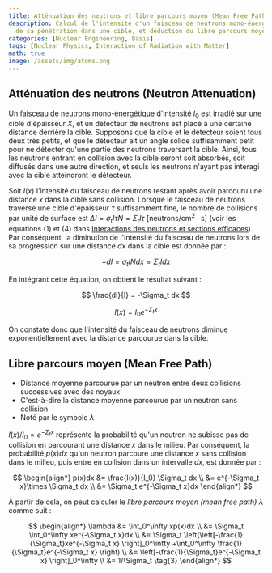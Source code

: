 ```yaml
---
title: Atténuation des neutrons et libre parcours moyen (Mean Free Path)
description: Calcul de l'intensité d'un faisceau de neutrons mono-énergétique lors
  de sa pénétration dans une cible, et déduction du libre parcours moyen des neutrons.
categories: [Nuclear Engineering, Basis]
tags: [Nuclear Physics, Interaction of Radiation with Matter]
math: true
image: /assets/img/atoms.png
---
```

## Atténuation des neutrons (Neutron Attenuation)
Un faisceau de neutrons mono-énergétique d'intensité $I_0$ est irradié sur une cible d'épaisseur $X$, et un détecteur de neutrons est placé à une certaine distance derrière la cible. Supposons que la cible et le détecteur soient tous deux très petits, et que le détecteur ait un angle solide suffisamment petit pour ne détecter qu'une partie des neutrons traversant la cible. Ainsi, tous les neutrons entrant en collision avec la cible seront soit absorbés, soit diffusés dans une autre direction, et seuls les neutrons n'ayant pas interagi avec la cible atteindront le détecteur.

Soit $I(x)$ l'intensité du faisceau de neutrons restant après avoir parcouru une distance $x$ dans la cible sans collision. Lorsque le faisceau de neutrons traverse une cible d'épaisseur $\tau$ suffisamment fine, le nombre de collisions par unité de surface est $\Delta I = \sigma_t I\tau N = \Sigma_t I\tau \ \text{[neutrons/cm}^2\cdot\text{s]}$ (voir les équations (1) et (4) dans [Interactions des neutrons et sections efficaces](/posts/Neutron-Interactions-and-Cross-sections/#section-efficace-cross-section-ou-section-efficace-microscopique-microscopic-cross-section)). Par conséquent, la diminution de l'intensité du faisceau de neutrons lors de sa progression sur une distance $dx$ dans la cible est donnée par :

$$ -dI = \sigma_t IN dx = \Sigma_t I dx \tag{1} $$

En intégrant cette équation, on obtient le résultat suivant :

$$ \frac{dI}{I} = -\Sigma_t dx $$

$$ I(x) = I_0e^{-\Sigma_t x} \tag{2} $$

On constate donc que l'intensité du faisceau de neutrons diminue exponentiellement avec la distance parcourue dans la cible.

## Libre parcours moyen (Mean Free Path)
- Distance moyenne parcourue par un neutron entre deux collisions successives avec des noyaux
- C'est-à-dire la distance moyenne parcourue par un neutron sans collision
- Noté par le symbole $\lambda$

$I(x)/I_0=e^{-\Sigma_t x}$ représente la probabilité qu'un neutron ne subisse pas de collision en parcourant une distance $x$ dans le milieu. Par conséquent, la probabilité $p(x)dx$ qu'un neutron parcoure une distance $x$ sans collision dans le milieu, puis entre en collision dans un intervalle $dx$, est donnée par :

$$ \begin{align*}
p(x)dx &= \frac{I(x)}{I_0} \Sigma_t dx
\\ &= e^{-\Sigma_t x}\times \Sigma_t dx
\\ &= \Sigma_t e^{-\Sigma_t x}dx
\end{align*}
$$

À partir de cela, on peut calculer le *libre parcours moyen (mean free path)* $\lambda$ comme suit :

$$ \begin{align*}
\lambda &= \int_0^\infty xp(x)dx
\\ &= \Sigma_t \int_0^\infty xe^{-\Sigma_t x}dx
\\ &= \Sigma_t \left(\left[-\frac{1}{\Sigma_t}xe^{-\Sigma_t x} \right]_0^\infty +\int_0^\infty \frac{1}{\Sigma_t}e^{-\Sigma_t x} \right)
\\ &= \left[-\frac{1}{\Sigma_t}e^{-\Sigma_t x} \right]_0^\infty
\\ &= 1/\Sigma_t \tag{3}
\end{align*}
$$

